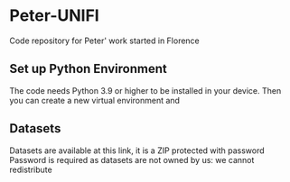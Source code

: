 # Peter-UNIFI
Code repository for Peter' work started in Florence

## Set up Python Environment
The code needs Python 3.9 or higher to be installed in your device.
Then you can create a new virtual environment and 

## Datasets
Datasets are available at this link, it is a ZIP protected with password
Password is required as datasets are not owned by us: we cannot redistribute

# 
